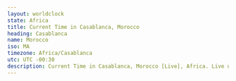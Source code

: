 ```yaml
---
layout: worldclock
state: Africa
title: Current Time in Casablanca, Morocco
heading: Casablanca
name: Morocco
iso: MA
timezone: Africa/Casablanca
utc: UTC -00:30
description: Current Time in Casablanca, Morocco [Live], Africa. Live update now time in Casablanca, timezone Africa/Casablanca, UTC -00:30, Country ISO code & Current Local Time.
---
```


